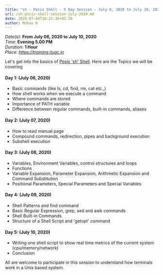 ```yaml
---
title: "sh - Posix Shell - 5 Day Session - July 6, 2020 to July 10, 2020 (Through https://training.ilugc.in)"
url: /sh-posix-shell-session-july-2020.md
date: 2020-07-04T16:22:36+05:30
author: Mohan R
---
```


*Date(s)*: **From July 06, 2020 to July 10, 2020**\
*Time*: **Evening 5.00 PM**\
*Duration*: **1 Hour**\
*Place*: *https://training.ilugc.in*

Let's get into the basics of [Posix 'sh' Shell](https://man7.org/linux/man-pages/man1/sh.1p.html). Here are the Topics we
will be covering

#### Day 1: (July 06, 2020)

* Basic commands (like ls, cd, find, rm, cat etc.,)
* How shell works when we execute a command
* Where commands are stored
* Importance of PATH variable
* Difference between regular commands, built-in commands, aliases

#### Day 2: (July 07, 2020)

* How to read manual page
* Compound commands, redirection, pipes and background execution
* Subshell execution

#### Day 3: (July 08, 2020)

* Variables, Environment Variables, control structures and loops
* Functions
* Variable Expansion, Parameter Expansion, Arithmetic Expansion and
Command Substitution
* Positional Parameters, Special Parameters and Special Variables

#### Day 4: (July 09, 2020)

* Shell Patterns and find command
* Basic Regular Expression, grep, sed and awk commands
* Shell Built-in Commands.
* Structure of a Shell Script and 'getopt' command

#### Day 5: (July 10, 2020)

* Writing one shell script to show real time metrics of the current
system (cpu/memory/network)
* Conclusion

All are welcome to participate in this session to understand how
terminals work in a Unix based system.
